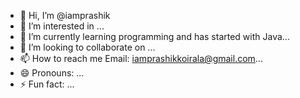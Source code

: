 - 👋 Hi, I’m @iamprashik
- 👀 I’m interested in ...
- 🌱 I’m currently learning programming and has started with Java...
- 💞️ I’m looking to collaborate on ...
- 📫 How to reach me Email: iamprashikkoirala@gmail.com...
- 😄 Pronouns: ...
- ⚡ Fun fact: ...

<!---
iamprashik/iamprashik is a ✨ special ✨ repository because its `README.md` (this file) appears on your GitHub profile.
You can click the Preview link to take a look at your changes.
--->
